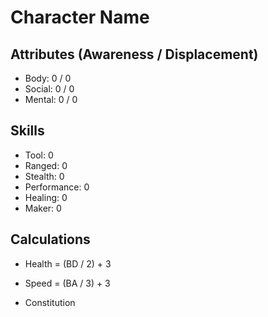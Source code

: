 # Character Name

## Attributes (Awareness / Displacement)
 
- Body: 0 / 0
- Social: 0 / 0
- Mental: 0 / 0

## Skills

- Tool: 0
- Ranged: 0
- Stealth: 0
- Performance: 0
- Healing: 0
- Maker: 0

## Calculations

- Health = (BD / 2) + 3
- Speed = (BA / 3) + 3

- Constitution 
